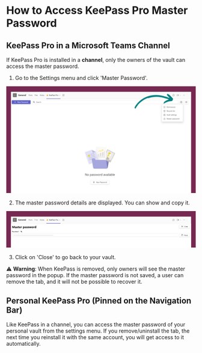# How to Access KeePass Pro Master Password

## KeePass Pro in a Microsoft Teams Channel

If KeePass Pro is installed in a **channel**, only the owners of the vault can access the master password.

1. Go to the Settings menu and click 'Master Password'.

![Settings Menu](../../../.vuepress/public/assets/img/teams-pro/keepass-pro/1.png)

2. The master password details are displayed. You can show and copy it.

![Master Password Details](../../../.vuepress/public/assets/img/teams-pro/keepass-pro/master-password.png)

3. Click on 'Close' to go back to your vault.

⚠️ **Warning**: When KeePass is removed, only owners will see the master password in the popup. If the master password is not saved, a user can remove the tab, and it will not be possible to recover it.

## Personal KeePass Pro (Pinned on the Navigation Bar)

Like KeePass in a channel, you can access the master password of your personal vault from the settings menu.
If you remove/uninstall the tab, the next time you reinstall it with the same account, you will get access to it automatically.

<Intercom />
<Hubspot />
<Clarity />
<GoogleAnalytics />